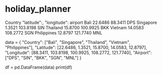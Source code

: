 # holiday_planner




                                                                                                       
Country "latitude":,	"longitude":     airport 
  Bali        22.6486         88.3411           DPS
  Singapore   1.3521          103.8198          SIN
  Thailand    15.8700         100.9925          BKK
  Vietnam     14.0583         108.2772          SGN
  Philippines  12.8797        121.7740          MNL




  
data = {
    "Country": ["Bali", "Singapore", "Thailand", "Vietnam", "Philippines"],
    "Latitude": [22.6486, 1.3521, 15.8700, 14.0583, 12.8797],
    "Longitude": [88.3411, 103.8198, 100.9925, 108.2772, 121.7740],
    "Airport": ["DPS", "SIN", "BKK", "SGN", "MNL"]
}

df = pd.DataFrame(data)
print(df)
